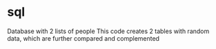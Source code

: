 # sql
Database with 2 lists of people
This code creates 2 tables with random data, which are further compared and complemented
